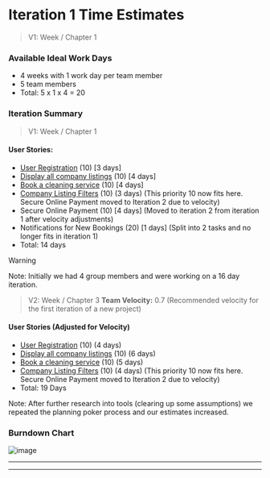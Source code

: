 # Iteration 1 Time Estimates

>  V1: Week / Chapter 1 
### Available Ideal Work Days
- 4 weeks with 1 work day per team member
- 5 team members
- Total: 5 x 1 x 4 = 20 

### Iteration Summary
> V1: Week / Chapter 1
#### User Stories:
- [User Registration](user_stories/user_registration_and_profile_management.md) (10) [3 days] 
- [Display all company listings](user_stories/display_all_company_listings.md) (10) [4 days]
- [Book a cleaning service](user_stories/book_a_cleaning_service.md) (10) [4 days]
- [Company Listing Filters](user_stories/company_listing_filters.md) (10) (3 days) (This priority 10 now fits here. Secure Online Payment moved to Iteration 2 due to velocity)
- Secure Online Payment (10) [4 days] (Moved to iteration 2 from iteration 1 after velocity adjustments)
- Notifications for New Bookings (20) [1 days] (Split into 2 tasks and no longer fits in iteration 1)
- Total: 14 days

> [!WARNING]
> Note: Initially we had 4 group members and were working on a 16 day iteration.

>V2: Week / Chapter 3
**Team Velocity:** 0.7 (Recommended velocity for the first iteration of a new project)
#### User Stories (Adjusted for Velocity)
- [User Registration](user_stories/user_registration_and_profile_management.md) (10) (4 days)
- [Display all company listings](user_stories/display_all_company_listings.md) (10) (6 days)
- [Book a cleaning service](user_stories/book_a_cleaning_service.md) (10) (5 days)
- [Company Listing Filters](user_stories/company_listing_filters.md) (10) (4 days) (This priority 10 now fits here. Secure Online Payment moved to Iteration 2 due to velocity) 
- Total: 19 Days

Note: After further research into tools (clearing up some assumptions) we repeated the planning poker process and our estimates increased. 

### Burndown Chart
![image](https://github.com/user-attachments/assets/b9892a51-1367-4172-9403-f2afbbe9c676)

---
---

